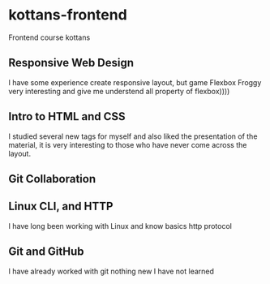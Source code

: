 # kottans-frontend
Frontend course kottans
## Responsive Web Design
I  have some experience create responsive layout, but game Flexbox Froggy very interesting and give me understend all property of flexbox))))  
## Intro to HTML and CSS
I studied several new tags for myself and also liked the presentation of the material, it is very interesting to those who have never come across the layout.
## Git Collaboration

## Linux CLI, and HTTP
I have long been working with Linux and know  basics http protocol  
## Git and GitHub
I have already worked with git nothing new I have not learned
